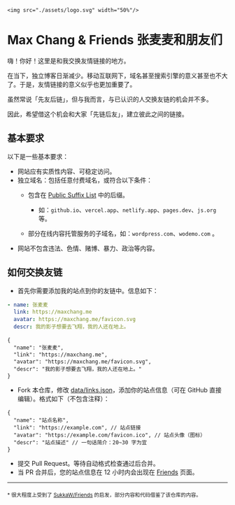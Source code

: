 <p align="center">

    <img src="./assets/logo.svg" width="50%"/>

</p>

# Max Chang & Friends 张麦麦和朋友们

嗨！你好！这里是和我交换友情链接的地方。

在当下，独立博客日渐减少。移动互联网下，域名甚至搜索引擎的意义甚至也不大了。于是，友情链接的意义似乎也更加重要了。

虽然常说「先友后链」，但与我而言，与已认识的人交换友链的机会并不多。

因此，希望借这个机会和大家「先链后友」，建立彼此之间的链接。

## 基本要求

以下是一些基本要求：

- 网站应有实质性内容、可稳定访问。
- 独立域名：包括任意付费域名，或符合以下条件：
  - 包含在
    [Public Suffix List](https://publicsuffix.org/list/public_suffix_list.dat)
    中的后缀。

    - 如：`github.io`、`vercel.app`、`netlify.app`、`pages.dev`、`js.org` 等。
  - 部分在线内容托管服务的子域名，如：`wordpress.com`、`wodemo.com` 。
- 网站不包含违法、色情、赌博、暴力、政治等内容。

## 如何交换友链

- 首先你需要添加我的站点到你的友链中。信息如下：

```yaml
- name: 张麦麦
  link: https://maxchang.me
  avatar: https://maxchang.me/favicon.svg
  descr: 我的影子想要去飞翔，我的人还在地上。
```

```jsonc
{
  "name": "张麦麦",
  "link": "https://maxchang.me",
  "avatar": "https://maxchang.me/favicon.svg",
  "descr": "我的影子想要去飞翔，我的人还在地上。"
}
```

- Fork 本仓库，修改 [data/links.json](./data/links.json)，添加你的站点信息（可在
  GitHub 直接编辑）。格式如下（不包含注释）：

```jsonc
{
  "name": "站点名称",
  "link": "https://example.com", // 站点链接
  "avatar": "https://example.com/favicon.ico", // 站点头像（图标）
  "descr": "站点描述" // 一句话简介：20~30 字为宜
}
```

- 提交 Pull Request。等待自动格式检查通过后合并。
- 当 PR 合并后，您的站点信息在 12 小时内会出现在
  [Friends](https://maxchang.me/friends) 页面。

---

<sub>
* 很大程度上受到了 <a href="https://github.com/SukkaW/Friends">SukkaW/Friends</a> 的启发，部分内容和代码借鉴了该仓库的内容。
</sub>
